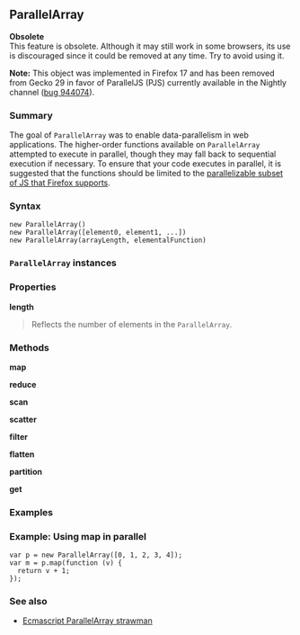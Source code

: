 ## ParallelArray

**Obsolete**  
This feature is obsolete. Although it may still work in some browsers, its use is discouraged since it could be removed at any time. Try to avoid using it.

**Note:** This object was implemented in Firefox 17 and has been removed from Gecko 29 in favor of ParallelJS (PJS) currently available in the Nightly channel ([bug 944074][0]).

### Summary

The goal of `ParallelArray` was to enable data-parallelism in web applications. The higher-order functions available on `ParallelArray` attempted to execute in parallel, though they may fall back to sequential execution if necessary. To ensure that your code executes in parallel, it is suggested that the functions should be limited to the [parallelizable subset of JS that Firefox supports][1].

### Syntax

    new ParallelArray()
    new ParallelArray([element0, element1, ...])
    new ParallelArray(arrayLength, elementalFunction)

### `ParallelArray` instances

### Properties

**length**

> Reflects the number of elements in the `ParallelArray`.

### Methods

**map**

**reduce**

**scan**

**scatter**

**filter**

**flatten**

**partition**

**get**

### Examples

### Example: Using map in parallel

    var p = new ParallelArray([0, 1, 2, 3, 4]);
    var m = p.map(function (v) {
      return v + 1;
    });

### See also

* [Ecmascript ParallelArray strawman][2]


[0]: https://bugzilla.mozilla.org/show_bug.cgi?id=944074 "FIXED: PJS: rm ParallelArray"
[1]: http://smallcultfollowing.com/babysteps/blog/2013/04/30/parallelizable-javascript-subset/ "https://developer.mozilla.org/en/docs/ParallelizableJavaScriptSubset"
[2]: http://wiki.ecmascript.org/doku.php?id=strawman:data_parallelism "http://wiki.ecmascript.org/doku.php?id=strawman:data_parallelism"